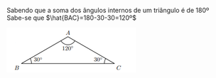 Sabendo que a soma dos ângulos internos de um triângulo é de 180º\
Sabe-se que $\hat{BAC}=180-30-30=120º$

![Alt text](image.png)